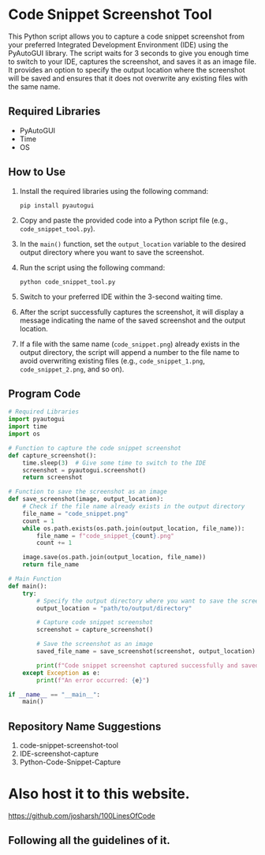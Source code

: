 # Code Snippet Screenshot Tool

This Python script allows you to capture a code snippet screenshot from your preferred Integrated Development Environment (IDE) using the PyAutoGUI library. The script waits for 3 seconds to give you enough time to switch to your IDE, captures the screenshot, and saves it as an image file. It provides an option to specify the output location where the screenshot will be saved and ensures that it does not overwrite any existing files with the same name.

## Required Libraries
- PyAutoGUI
- Time
- OS

## How to Use

1. Install the required libraries using the following command:
   ```
   pip install pyautogui
   ```

2. Copy and paste the provided code into a Python script file (e.g., `code_snippet_tool.py`).

3. In the `main()` function, set the `output_location` variable to the desired output directory where you want to save the screenshot.

4. Run the script using the following command:
   ```
   python code_snippet_tool.py
   ```

5. Switch to your preferred IDE within the 3-second waiting time.

6. After the script successfully captures the screenshot, it will display a message indicating the name of the saved screenshot and the output location.

7. If a file with the same name (`code_snippet.png`) already exists in the output directory, the script will append a number to the file name to avoid overwriting existing files (e.g., `code_snippet_1.png`, `code_snippet_2.png`, and so on).

## Program Code

```python
# Required Libraries
import pyautogui
import time
import os

# Function to capture the code snippet screenshot
def capture_screenshot():
    time.sleep(3)  # Give some time to switch to the IDE
    screenshot = pyautogui.screenshot()
    return screenshot

# Function to save the screenshot as an image
def save_screenshot(image, output_location):
    # Check if the file name already exists in the output directory
    file_name = "code_snippet.png"
    count = 1
    while os.path.exists(os.path.join(output_location, file_name)):
        file_name = f"code_snippet_{count}.png"
        count += 1

    image.save(os.path.join(output_location, file_name))
    return file_name

# Main Function
def main():
    try:
        # Specify the output directory where you want to save the screenshot
        output_location = "path/to/output/directory"

        # Capture code snippet screenshot
        screenshot = capture_screenshot()

        # Save the screenshot as an image
        saved_file_name = save_screenshot(screenshot, output_location)

        print(f"Code snippet screenshot captured successfully and saved as '{saved_file_name}' in '{output_location}'")
    except Exception as e:
        print(f"An error occurred: {e}")

if __name__ == "__main__":
    main()
```

## Repository Name Suggestions

1. code-snippet-screenshot-tool
2. IDE-screenshot-capture
3. Python-Code-Snippet-Capture


# Also host it to this website.

https://github.com/josharsh/100LinesOfCode

## Following all the guidelines of it.